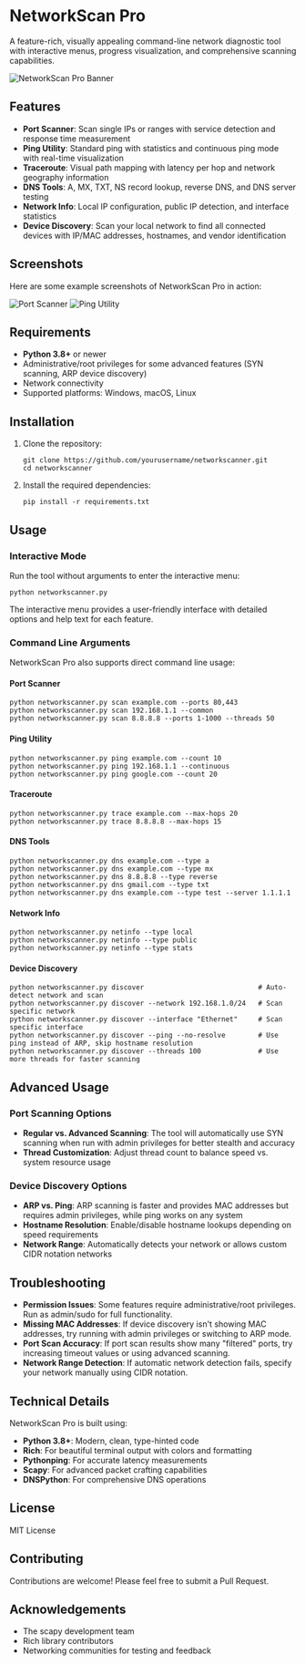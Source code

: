 # NetworkScan Pro

A feature-rich, visually appealing command-line network diagnostic tool with interactive menus, progress visualization, and comprehensive scanning capabilities.

![NetworkScan Pro Banner](https://via.placeholder.com/800x200/0073e6/ffffff?text=NetworkScan+Pro)

## Features

- **Port Scanner**: Scan single IPs or ranges with service detection and response time measurement
- **Ping Utility**: Standard ping with statistics and continuous ping mode with real-time visualization
- **Traceroute**: Visual path mapping with latency per hop and network geography information
- **DNS Tools**: A, MX, TXT, NS record lookup, reverse DNS, and DNS server testing
- **Network Info**: Local IP configuration, public IP detection, and interface statistics
- **Device Discovery**: Scan your local network to find all connected devices with IP/MAC addresses, hostnames, and vendor identification

## Screenshots

Here are some example screenshots of NetworkScan Pro in action:

![Port Scanner](https://via.placeholder.com/400x300/222222/00ff00?text=Port+Scanner)
![Ping Utility](https://via.placeholder.com/400x300/222222/ffff00?text=Ping+Utility)

## Requirements

- **Python 3.8+** or newer
- Administrative/root privileges for some advanced features (SYN scanning, ARP device discovery)
- Network connectivity
- Supported platforms: Windows, macOS, Linux

## Installation

1. Clone the repository:
   ```
   git clone https://github.com/yourusername/networkscanner.git
   cd networkscanner
   ```

2. Install the required dependencies:
   ```
   pip install -r requirements.txt
   ```

## Usage

### Interactive Mode

Run the tool without arguments to enter the interactive menu:

```
python networkscanner.py
```

The interactive menu provides a user-friendly interface with detailed options and help text for each feature.

### Command Line Arguments

NetworkScan Pro also supports direct command line usage:

#### Port Scanner

```
python networkscanner.py scan example.com --ports 80,443
python networkscanner.py scan 192.168.1.1 --common
python networkscanner.py scan 8.8.8.8 --ports 1-1000 --threads 50
```

#### Ping Utility

```
python networkscanner.py ping example.com --count 10
python networkscanner.py ping 192.168.1.1 --continuous
python networkscanner.py ping google.com --count 20
```

#### Traceroute

```
python networkscanner.py trace example.com --max-hops 20
python networkscanner.py trace 8.8.8.8 --max-hops 15
```

#### DNS Tools

```
python networkscanner.py dns example.com --type a
python networkscanner.py dns example.com --type mx
python networkscanner.py dns 8.8.8.8 --type reverse
python networkscanner.py dns gmail.com --type txt
python networkscanner.py dns example.com --type test --server 1.1.1.1
```

#### Network Info

```
python networkscanner.py netinfo --type local
python networkscanner.py netinfo --type public
python networkscanner.py netinfo --type stats
```

#### Device Discovery

```
python networkscanner.py discover                            # Auto-detect network and scan
python networkscanner.py discover --network 192.168.1.0/24   # Scan specific network
python networkscanner.py discover --interface "Ethernet"     # Scan specific interface
python networkscanner.py discover --ping --no-resolve        # Use ping instead of ARP, skip hostname resolution
python networkscanner.py discover --threads 100              # Use more threads for faster scanning
```

## Advanced Usage

### Port Scanning Options

- **Regular vs. Advanced Scanning**: The tool will automatically use SYN scanning when run with admin privileges for better stealth and accuracy
- **Thread Customization**: Adjust thread count to balance speed vs. system resource usage

### Device Discovery Options

- **ARP vs. Ping**: ARP scanning is faster and provides MAC addresses but requires admin privileges, while ping works on any system
- **Hostname Resolution**: Enable/disable hostname lookups depending on speed requirements
- **Network Range**: Automatically detects your network or allows custom CIDR notation networks

## Troubleshooting

- **Permission Issues**: Some features require administrative/root privileges. Run as admin/sudo for full functionality.
- **Missing MAC Addresses**: If device discovery isn't showing MAC addresses, try running with admin privileges or switching to ARP mode.
- **Port Scan Accuracy**: If port scan results show many "filtered" ports, try increasing timeout values or using advanced scanning.
- **Network Range Detection**: If automatic network detection fails, specify your network manually using CIDR notation.

## Technical Details

NetworkScan Pro is built using:

- **Python 3.8+**: Modern, clean, type-hinted code
- **Rich**: For beautiful terminal output with colors and formatting
- **Pythonping**: For accurate latency measurements
- **Scapy**: For advanced packet crafting capabilities
- **DNSPython**: For comprehensive DNS operations

## License

MIT License

## Contributing

Contributions are welcome! Please feel free to submit a Pull Request.

## Acknowledgements

- The scapy development team
- Rich library contributors
- Networking communities for testing and feedback
